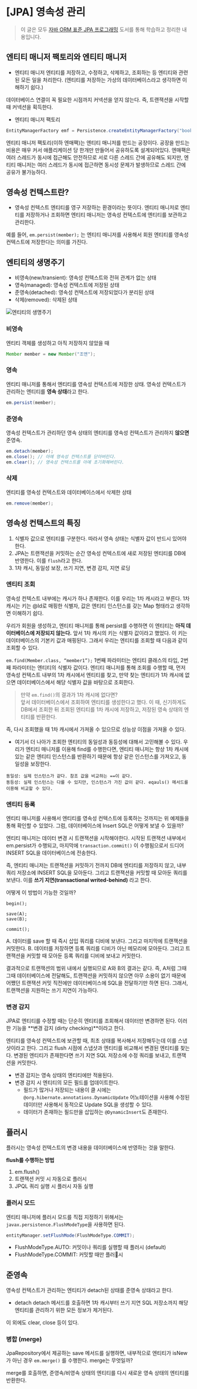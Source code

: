 # [JPA] 영속성 관리

> 이 글은 모두 [자바 ORM 표준 JPA 프로그래밍](http://www.kyobobook.co.kr/product/detailViewKor.laf?mallGb=KOR&ejkGb=KOR&barcode=9788960777330) 도서를 통해 학습하고 정리한 내용입니다.

## 엔티티 매니저 팩토리와 엔티티 매니저
* 엔티티 매니저
  엔티티를 저장하고, 수정하고, 삭제하고, 조회하는 등 엔티티와 관련된 모든 일을 처리한다. (엔티티를 저장하는 가상의 데이터베이스라고 생각하면 이해하기 쉽다.)

데이터베이스 연결이 꼭 필요한 시점까지 커넥션을 얻지 않는다. 즉, 트랜잭션을 시작할 때 커넥션을 획득한다.

* 엔티티 매니저 팩토리
```java
EntityManagerFactory emf = Persistence.createEntityManagerFactory("book");
```

엔티티 매니저 팩토리(이하 엔매팩)는 엔티티 매니저를 만드는 공장이다. 공장을 만드는 비용은 매우 커서 애플리케이션 당 한개만 만들어서 공유하도록 설계되어있다. 엔매팩은 여러 스레드가 동시에 접근해도 안전하므로 서로 다른 스레드 간에 공유해도 되지만, 엔티티 매니저는 여러 스레드가 동시에 접근하면 동시성 문제가 발생하므로 스레드 간에 공유가 불가능하다.

## 영속성 컨텍스트란?
* 영속성 컨텍스트
  엔티티를 영구 저장하는 환경이라는 뜻이다. 엔티티 매니저로 엔티티를 저장하거나 조회하면 엔티티 매니저는 영속성 컨텍스트에 엔티티를 보관하고 관리한다.

예를 들어, `em.persist(member);` 는 엔티티 매니저를 사용해서 회원 엔티티를 영속성 컨텍스트에 저장한다는 의미를 가진다.


## 엔티티의 생명주기
* 비영속(new/transient): 영속성 컨텍스트와 전혀 관계가 없는 상태
* 영속(managed): 영속성 컨텍스트에 저장된 상태
* 준영속(detached): 영속성 컨텍스트에 저장되었다가 분리된 상태
* 삭제(removed): 삭제된 상태

![엔티티의 생명주기](https://ultrakain.gitbooks.io/jpa/content/chapter3/images/JPA_3_2.png)

### 비영속
엔티티 객체를 생성하고 아직 저장하지 않았을 때

```java
Member member = new Member("조앤");
```

### 영속
엔티티 매니저를 통해서 엔티티를 영속성 컨텍스트에 저장한 상태. 영속성 컨텍스트가 관리하는 엔티티를 **영속 상태**라고 한다.

```java
em.persist(member);
```

### 준영속
영속성 컨텍스트가 관리하던 영속 상태의 엔티티를 영속성 컨텍스트가 관리하지 **않으면** 준영속.

```java
em.detach(member);
em.close(); // 아예 영속성 컨텍스트를 닫아버린다.
em.clear(); // 영속성 컨텍스트를 아예 초기화해버린다.
```

### 삭제
엔티티를 영속성 컨텍스트와 데이터베이스에서 삭제한 상태

```java
em.remove(member);
```

## 영속성 컨텍스트의 특징
1. 식별자 값으로 엔티티를 구분한다. 따라서 영속 상태는 식별자 값이 반드시 있어야한다.
2. JPA는 트랜잭션을 커밋하는 순간 영속성 컨텍스트에 새로 저장된 엔티티를 DB에 반영한다. 이를 `flush`라고 한다.
3. 1차 캐시, 동일성 보장, 쓰기 지연, 변경 감지, 지연 로딩

### 엔티티 조회
영속성 컨텍스트 내부에는 캐시가 하나 존재한다. 이를 우리는 1차 캐시라고 부른다.
1차 캐시는 키는 @Id로 매핑한 식별자, 값은 엔티티 인스턴스를 갖는 Map 형태라고 생각하면 이해하기 쉽다.

우리가 회원을 생성하고, 엔티티 매니저를 통해 persist를 수행하면 이 엔티티는 **아직 데이터베이스에 저장되지 않는다.**
앞서 1차 캐시의 키는 식별자 값이라고 했었다. 이 키는 데이터베이스의 기본키 값과 매핑된다. 그래서 우리는 엔티티를 조회할 때 다음과 같이 조회할 수 있다.

`em.find(Member.class, “member1”);`
1번째 파라미터는 엔티티 클래스의 타입, 2번째 파라미터는 엔티티의 식별자 값이다. 엔티티 매니저를 통해 조회를 수행할 때,  먼저 영속성 컨텍스트 내부의 1차 캐시에서 엔티티를 찾고, 만약 찾는 엔티티가 1차 캐시에 없으면 데이터베이스에서 해당 식별자 값을 바탕으로 조회한다.

> 만약 `em.find()`의 결과가 1차 캐시에 없다면?  
앞서 데이터베이스에서 조회하여 엔티티를 생성한다고 했다. 이 때, 신기하게도 DB에서 조회한 뒤 조회된 엔티티를 1차 캐시에 저장하고, 저장된 영속 상태의 엔티티를 반환한다.

즉, 다시 조회했을 때 1차 캐시에서 가져올 수 있으므로 성능상 이점을 가져올 수 있다.

* 여기서 더 나아가 조회한 엔티티의 동일성과 동등성에 대해서 고민해볼 수 있다.
  우리가 엔티티 매니저를 이용해 find를 수행한다면, 엔티티 매니저는 항상 1차 캐시에 있는 같은 엔티티 인스턴스를 반환하기 때문에 항상 같은 인스턴스를 가져오고, 동일성을 보장한다.

```
동일성: 실제 인스턴스가 같다. 참조 값을 비교하는 ==이 같다.
동등성: 실제 인스턴스는 다를 수 있지만, 인스턴스가 가진 값이 같다. eqauls() 메서드를 이용해 비교할 수 있다.
```


### 엔티티 등록
엔티티 매니저를 사용해서 엔티티를 영속성 컨텍스트에 등록하는 것까지는 위 예제들을 통해 확인할 수 있었다. 그럼, 데이터베이스에 Insert SQL은 어떻게 보낼 수 있을까?

엔티티 매니저는 데이터 변경 시 트랜잭션을 시작해야한다. 시작된 트랜잭션 내부에서 em.persist가 수행되고, 마지막에 `transaction.commit()` 이 수행됨으로서 드디어 INSERT SQL을 데이터베이스에 전송한다.

즉, 엔티티 매니저는 트랜잭션을 커밋하기 전까지 DB에 엔티티를 저장하지 않고, 내부 쿼리 저장소에 INSERT SQL을 모아둔다. 그리고 트랜잭션을 커밋할 때 모아둔 쿼리를 보낸다. 이를 **쓰기 지연(transactional writed-behind)** 라고 한다.

어떻게 이 방법이 가능한 것일까?
```
begin();

save(A);
save(B);

commit();
```

A. 데이터를 save 할 때 즉시 삽입 쿼리를 디비에 보낸다. 그리고 마지막에 트랜잭션을 커밋한다.
B. 데이터를 저장하면 등록 쿼리를 디비가 아닌 메모리에 모아둔다. 그리고 트랜잭션을 커밋할 때 모아둔 등록 쿼리를 디비에 보내고 커밋한다.

결과적으로 트랜잭션의 범위 내에서 실행되므로 A와 B의 결과는 같다. 즉, A처럼 그때 그때 데이터베이스에 전달해도, 트랜잭션을 커밋하지 않으면 아무 소용이 없기 때문에 어쨌던 트랜잭션 커밋 직전에만 데이터베이스에 SQL을 전달하기만 하면 된다. 그래서, 트랜잭션을 지원하는 쓰기 지연이 가능하다.

### 변경 감지
JPA로 엔티티를 수정할 때는 단순히 엔티티를 조회해서 데이터만 변경하면 된다. 이러한 기능을 **변경 감지 (dirty checking)**이라고 한다.

엔티티를 영속성 컨텍스트에 보관할 때, 최초 상태를 복사해서 저장해두는데 이를 스냅샷이라고 한다. 그리고 flush 시점에 스냅샷과 엔티티를 비교해서 변경된 엔티티를 찾는다. 변경된 엔티티가 존재한다면 쓰기 지연 SQL 저장소에 수정 쿼리를 보내고, 트랜잭션을 커밋한다.

* 변경 감지는 영속 상태의 엔티티에만 적용된다.
* 변경 감지 시 엔티티의 모든 필드를 업데이트한다.
    * 필드가 많거나 저장되는 내용이 클 시에는 `@org.hibernate.annotations.DynamicUpdate` 어노테이션을 사용해 수정된 데이터만 사용해서 동적으로 Update SQL을 생성할 수 있다.
    * 데이터가 존재하는 필드만을 삽입하는 `@DynamicInsert`도 존재한다.


## 플러시
플러시는 영속성 컨텍스트의 변경 내용을 데이터베이스에 반영하는 것을 말한다.

**flush를 수행하는 방법**
1. em.flush()
2. 트랜잭션 커밋 시 자동으로 플러시
3. JPQL 쿼리 실행 시 플러시 자동 실행

### 플러시 모드
엔티티 매니저에 플러시 모드를 직접 지정하기 위해서는 `javax.persistence.FlushModeType`을 사용하면 된다.

```java
entityManager.setFlushMode(FlushModeType.COMMIT);
```

* FlushModeType.AUTO: 커밋이나 쿼리를 실행할 때 플러시 (default)
* FlushModeType.COMMIT: 커밋할 때만 플러시

## 준영속
영속성 컨텍스트가 관리하는 엔티티가 detach된 상태를 준영속 상태라고 한다.

* detach
  detach 메서드를 호출하면 1차 캐시부터 쓰기 지연 SQL 저장소까지 해당 엔티티를 관리하기 위한 모든 정보가 제거된다.

이 외에도 clear, close 등이 있다.

### 병합 (merge)
JpaRepository에서 제공하는 save 메서드를 실행하면, 내부적으로 엔티티가 isNew가 아닌 경우 `em.merge()` 를 수행한다. merge는 무엇일까?

merge를 호출하면, 준영속/비영속 상태의 엔티티를 다시 새로운 영속 상태의 엔티티를 반환한다.
